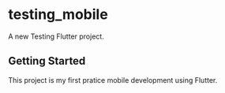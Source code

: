 # testing_mobile

A new Testing Flutter project.

## Getting Started

This project is my first pratice mobile development using Flutter.